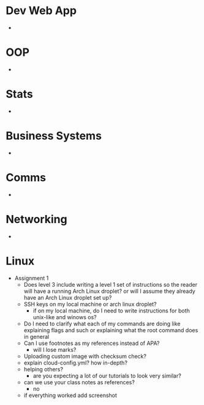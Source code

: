 
# Dev Web App
- 
# OOP
- 
# Stats
- 
# Business Systems
- 
# Comms
- 
# Networking
- 
# Linux
- Assignment 1
	- Does level 3 include writing a level 1 set of instructions so the reader will have a running Arch Linux droplet? or will I assume they already have an Arch Linux droplet set up?
	-  SSH keys on my local machine or arch linux droplet?
		- if on my local machine, do I need to write instructions for both unix-like and winows os?
	- Do I need to clarify what each of my commands are doing like explaining flags and such or explaining what the root command does in general
	- Can I use footnotes as my references instead of APA?
		- will I lose marks?
	- Uploading custom image with checksum check?
	- explain cloud-config.yml? how in-depth?
	- helping others?
		- are you expecting a lot of our tutorials to look very similar?
	- can we use your class notes as references?
		- no
	- if everything worked add screenshot